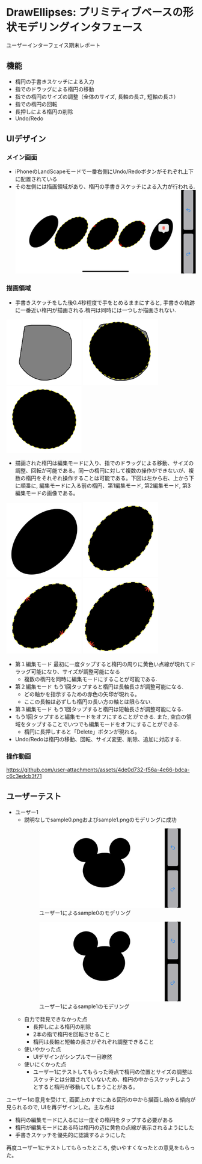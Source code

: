 # DrawEllipses: プリミティブベースの形状モデリングインタフェース
ユーザーインターフェイス期末レポート
## 機能
- 楕円の手書きスケッチによる入力
- 指でのドラッグによる楕円の移動
- 指での楕円のサイズの調整（全体のサイズ, 長軸の長さ, 短軸の長さ）
- 指での楕円の回転
- 長押しによる楕円の削除
- Undo/Redo
  
## UIデザイン

### メイン画面
- iPhoneのLandScapeモードで一番右側にUndo/Redoボタンがそれぞれ上下に配置されている
- その左側には描画領域があり、楕円の手書きスケッチによる入力が行われる.
![メイン画面](./ui.png)
    
### 描画領域
- 手書きスケッチをした後0.4秒程度で手をとめるままにすると, 手書きの軌跡に一番近い楕円が描画される.楕円は同時には一つしか描画されない.

<div>
<img src="./sketch1.PNG" width="200" />
<img src="./sketch2.PNG" width="200" />
<img src="./sketch3.PNG" width="200" />
</div>

- 描画された楕円は編集モードに入り、指でのドラッグによる移動、サイズの調整、回転が可能である。同一の楕円に対して複数の操作ができないが、複数の楕円をそれぞれ操作することは可能である。下図は左から右、上から下に順番に, 編集モードに入る前の楕円、第1編集モード, 第2編集モード, 第3編集モードの画像である。
<div>
<img src="./no_edit_mode.jpg" width="200" />
<img src="./edit_mode1.jpg" width="200" />
<img src="./edit_mode2.jpg" width="200" />
<img src="./edit_mode3.jpg" width="200" />
</div>

- 第１編集モード
    最初に一度タップすると楕円の周りに黄色い点線が現れてドラッグ可能になり、サイズが調整可能になる
    - 複数の楕円を同時に編集モードにすることが可能である.
- 第２編集モード
    もう1回タップすると楕円は長軸長さが調整可能になる.
    - どの軸かを指示するための赤色の矢印が現れる。
    - ここの長軸は必ずしも楕円の長い方の軸とは限らない.
- 第３編集モード
    もう1回タップすると楕円は短軸長さが調整可能になる.
- もう1回タップすると編集モードをオフにすることができる. また, 空白の領域をタップすることでいつでも編集モードをオフにすることができる.
  - 楕円に長押しすると「Delete」ボタンが現れる。
- Undo/Redoは楕円の移動、回転、サイズ変更、削除、追加に対応する.

### 操作動画


https://github.com/user-attachments/assets/4de0d732-f56a-4e66-bdca-c6c3edcb3f71


      
## ユーザーテスト
- ユーザー1
  - 説明なしでsample0.pngおよびsample1.pngのモデリングに成功
    <figure>
    <img src="./user1_sample0.PNG" /> <figcaption>ユーザー1によるsample0のモデリング</figcaption>
    </figure>
    <figure>
    <img src="./user1_sample0.PNG" /> <figcaption>ユーザー1によるsample1のモデリング</figcaption>
    </figure>
  - 自力で発見できなかった点
    - 長押しによる楕円の削除
    - 2本の指で楕円を回転させること
    - 楕円は長軸と短軸の長さがぞれぞれ調整できること
  - 使いやかった点
    - UIデザインがシンプルで一目瞭然
  - 使いにくかった点
    - ユーザー1にテストしてもらった時点で楕円の位置とサイズの調整はスケッチとは分離されていないため、楕円の中からスケッチしようとすると楕円が移動してしまうことがある。

ユーザー1の意見を受けて, 画面上のすでにある図形の中から描画し始める傾向が見られるので, UIを再デザインした。主な点は
- 楕円の編集モードに入るには一度その楕円をタップする必要がある
- 楕円が編集モードにある時は楕円の辺に黄色の点線が表示されるようにした
- 手書きスケッチを優先的に認識するようにした

再度ユーザー1にテストしてもらったところ, 使いやすくなったとの意見をもらった。
